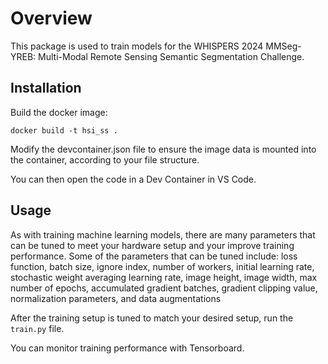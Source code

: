 # Overview 

This package is used to train models for the WHISPERS 2024 MMSeg-YREB: Multi-Modal Remote Sensing Semantic Segmentation Challenge. 




## Installation 

Build the docker image:
```
docker build -t hsi_ss .  
```

Modify the devcontainer.json file to ensure the image data is mounted into the container, according to your file structure.
  
You can then open the code in a Dev Container in VS Code. 


## Usage

As with training machine learning models, there are many parameters that can be tuned to meet your hardware setup and your improve training performance. Some of the parameters that can be tuned include: 
loss function, batch size, ignore index, number of workers, initial learning rate, stochastic weight averaging learning rate, image height, image width, max number of epochs, accumulated gradient batches, gradient clipping value, normalization parameters, and data augmentations

After the training setup is tuned to match your desired setup, run the `train.py` file. 

You can monitor training performance with Tensorboard. 
